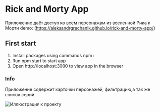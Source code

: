 # Rick and Morty App

Приложение даёт доступ ко всем персонажам из вселенной Рика и Морти
demo: (https://aleksandrgrechanik.github.io/rick-and-morty-app/)

## First start


1. Install packages using commands npm i
2. Run npm start to start app
3. Open http://localhost:3000 to view app in the browser


### Info
Приложение содержит карточки персонажей, фильтрацию,а так же список серий.


![Иллюстрация к проекту](https://pngset.com/images/rick-and-morty-morty-group-rick-n-morty-person-human-comics-book-transparent-png-1553686.png)
